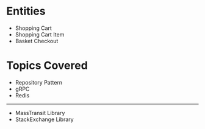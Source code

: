 # Entities

- Shopping Cart
- Shopping Cart Item
- Basket Checkout

# Topics Covered

- Repository Pattern 
- gRPC
- Redis
---
- MassTransit Library
- StackExchange Library
